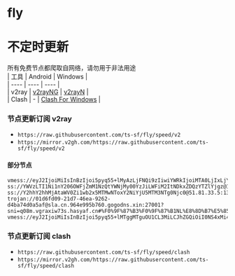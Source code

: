 # fly
# 不定时更新
所有免费节点都爬取自网络，请勿用于非法用途  
|  工具  | Android  | Windows  |  
|  ----  | ----   | ----  |  
| v2ray  | [v2rayNG](https://github.com/2dust/v2rayNG/releases) | [v2rayN](https://github.com/2dust/v2rayN/releases) |  
| Clash  | - | [Clash For Windows](https://github.com/2dust/clashN/releases) | 
  
### 节点更新订阅  v2ray
- `https://raw.githubusercontent.com/ts-sf/fly/speed/v2`  
- `https://mirror.v2gh.com/https://raw.githubusercontent.com/ts-sf/fly/speed/v2`  

#### 部分节点  
``` 
vmess://eyJ2IjoiMiIsInBzIjoi5pyq55+lMyAzLjFNQi9zIiwiYWRkIjoiMTA0LjIxLjY0LjEiLCJwb3J0IjoiMjA4NyIsImlkIjoiMDI0NWMyZDQtMGFkMS00ZjBmLWViOWMtZmJkNWYxYzQ3YmU3IiwiYWlkIjoiMCIsInNjeSI6ImF1dG8iLCJuZXQiOiJ3cyIsInR5cGUiOiIiLCJob3N0IjoicmFrMi44OTA2MDMueHl6IiwicGF0aCI6Ii8iLCJ0bHMiOiJ0bHMiLCJzbmkiOiJyYWsyLjg5MDYwMy54eXoiLCJ0ZXN0X25hbWUiOiIzIn0=
ss://YWVzLTI1Ni1nY206OWFjZmM1NzQtYWNjMy00YzJiLWFiM2ItNDkxZDQzYTZlYjgz@154.83.90.11:21115#US4%20933.7KB%2Fs
ss://Y2hhY2hhMjAtaWV0Zi1wb2x5MTMwNToxY2NiYjU5MTM3NTg0Njc0@51.81.33.5:13138#US5%2053.7MB%2Fs
trojan://01d6fd09-21d7-46ea-9262-d4ba74d0a5af@sla.cn.964e995b760.gogodns.xin:27001?sni=q08m.vgraxiw73s.hasyaf.cn#%F0%9F%87%B3%F0%9F%87%B1NL%E8%8D%B7%E5%85%B0%20403.5KB%2Fs
vmess://eyJ2IjoiMiIsInBzIjoi5pyq55+lMTggMTguOU1CL3MiLCJhZGQiOiI0NS4xMi4xNDUuMTExIiwicG9ydCI6IjQ2MjkwIiwiaWQiOiIxYjQxMTUzZS1jNGQ0LTQzMWItODNlYi0xMDQ3MmY4NjlmOTMiLCJhaWQiOiIwIiwic2N5IjoiYXV0byIsIm5ldCI6InRjcCIsInR5cGUiOiIiLCJob3N0IjoiIiwicGF0aCI6IiIsInRscyI6IiIsInNuaSI6IiIsInRlc3RfbmFtZSI6IjE4In0=
```
### 节点更新订阅  clash
- `https://raw.githubusercontent.com/ts-sf/fly/speed/clash`  
- `https://mirror.v2gh.com/https://raw.githubusercontent.com/ts-sf/fly/speed/clash`  



